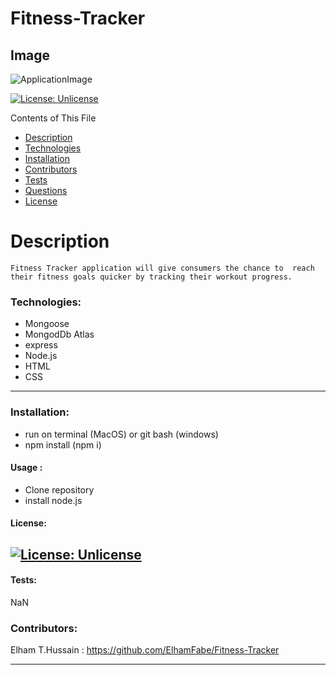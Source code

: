# Fitness-Tracker

 ## Image
 ![ApplicationImage](Assets/ScreenShot.png)

  [![License: Unlicense](https://img.shields.io/badge/license-Unlicense-blue.svg)](http://unlicense.org/)

  Contents of This File
  * [Description](#description)
  * [Technologies](#technologies)
  * [Installation](#installation)
  * [Contributors](#contributors)
  * [Tests](#tests)
  * [Questions](#questions)
  * [License](#license)

  # Description 
    Fitness Tracker application will give consumers the chance to  reach their fitness goals quicker by tracking their workout progress.

  ### Technologies:

  * Mongoose
  * MongodDb Atlas
  * express
  * Node.js
  * HTML
  * CSS
 ---

  ### Installation:

  * run on terminal (MacOS) or git bash (windows) 
  * npm install (npm i)

  #### Usage :

  * Clone repository 
  * install node.js


 #### License:
  [![License: Unlicense](https://img.shields.io/badge/license-Unlicense-blue.svg)](http://unlicense.org/)
  ---

  #### Tests:
  NaN

  ### Contributors:
  Elham T.Hussain : https://github.com/ElhamFabe/Fitness-Tracker

  
 ---

  
